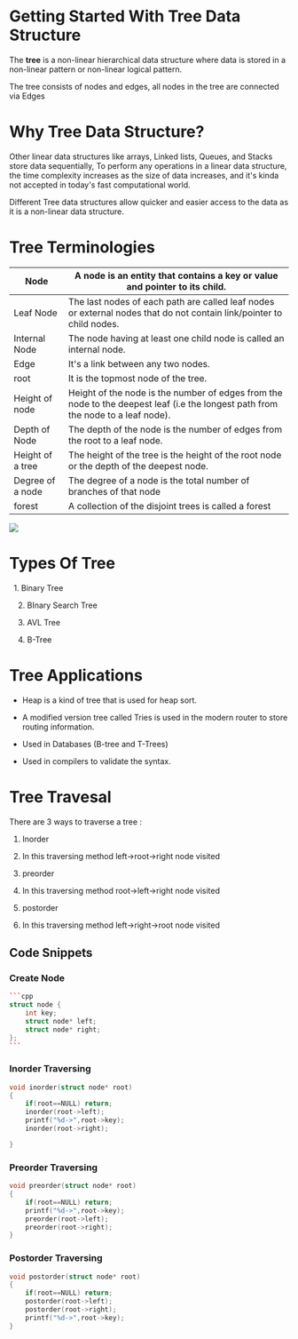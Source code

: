 # Getting Started With Tree Data Structure

The **tree** is a non-linear hierarchical data structure where data is stored in a non-linear pattern or non-linear logical pattern.

The tree consists of nodes and edges, all nodes in the tree are connected via Edges

# Why Tree Data Structure?

Other linear data structures like arrays, Linked lists, Queues, and Stacks store data sequentially, To perform any operations in a linear data structure, the time complexity increases as the size of data increases, and it's kinda not accepted in today's fast computational world.

Different Tree data structures allow quicker and easier access to the data as it is a non-linear data structure.

# Tree Terminologies

| Node | A node is an entity that contains a key or value and pointer to its child. |
| --- | --- |
| Leaf Node | The last nodes of each path are called leaf nodes or external nodes that do not contain link/pointer to child nodes. |
| Internal Node | The node having at least one child node is called an internal node. |
| Edge | It's a link between any two nodes. |
| root | It is the topmost node of the tree. |
| Height of node | Height of the node is the number of edges from the node to the deepest leaf (i.e the longest path from the node to a leaf node). |
| Depth of Node | The depth of the node is the number of edges from the root to a leaf node. |
| Height of a tree | The height of the tree is the height of the root node or the depth of the deepest node. |
| Degree of a node | The degree of a node is the total number of branches of that node |
| forest | A collection of the disjoint trees is called a forest |

![](https://www.delftstack.com/img/Python/structure%20of%20a%20tree%20in%20python.png?ezimgfmt=rs:372x210/rscb5/ng:webp/ngcb5)

# Types Of Tree

  1. Binary Tree

    2. BInary Search Tree

    3. AVL Tree

    4. B-Tree

# Tree Applications

- Heap is a kind of tree that is used for heap sort.
  
- A modified version tree called Tries is used in the modern router to store routing information.
  
- Used in Databases (B-tree and T-Trees)
  
- Used in compilers to validate the syntax.
  

# Tree Travesal

There are 3 ways to traverse a tree :

1. Inorder
  
  1. In this traversing method left->root->right node visited
2. preorder
  
  1. In this traversing method root->left->right node visited
3. postorder
  
  1. In this traversing method left->right->root node visited

## Code Snippets

### Create Node

````cpp
```cpp
struct node {
    int key;
    struct node* left;
    struct node* right;
};
```
````

### Inorder Traversing

```cpp
void inorder(struct node* root)
{
    if(root==NULL) return;
    inorder(root->left);
    printf("%d->",root->key);
    inorder(root->right);

}
```

### Preorder Traversing

```cpp
void preorder(struct node* root)
{
    if(root==NULL) return;
    printf("%d->",root->key);
    preorder(root->left);
    preorder(root->right);
}
```

### Postorder Traversing

```cpp
void postorder(struct node* root)
{
    if(root==NULL) return;
    postorder(root->left);
    postorder(root->right);
    printf("%d->",root->key);
}
```
